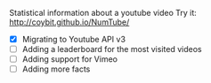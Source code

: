 Statistical information about a youtube video
Try it: http://coybit.github.io/NumTube/

- [x] Migrating to Youtube API v3
- [ ] Adding a leaderboard for the most visited videos
- [ ] Adding support for Vimeo
- [ ] Adding more facts
